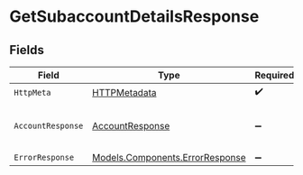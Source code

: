 # GetSubaccountDetailsResponse


## Fields

| Field                                                                       | Type                                                                        | Required                                                                    | Description                                                                 |
| --------------------------------------------------------------------------- | --------------------------------------------------------------------------- | --------------------------------------------------------------------------- | --------------------------------------------------------------------------- |
| `HttpMeta`                                                                  | [HTTPMetadata](../../Models/Components/HTTPMetadata.md)                     | :heavy_check_mark:                                                          | N/A                                                                         |
| `AccountResponse`                                                           | [AccountResponse](../../Models/Components/AccountResponse.md)               | :heavy_minus_sign:                                                          | The request was processed successfully                                      |
| `ErrorResponse`                                                             | [Models.Components.ErrorResponse](../../Models/Components/ErrorResponse.md) | :heavy_minus_sign:                                                          | Unauthorized.                                                               |